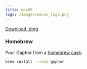 ```yaml
---
title: macOS
logo: /images/macos_logo.png
---
```


<a class="btn btn-primary btn-lg" href="https://github.com/gaphor/gaphor/releases/download/{{ site.gaphor_version }}/Gaphor-{{ site.gaphor_version }}.dmg"><i class="fa fa-download"></i> Download .dmg</a>

### Homebrew

Pour Gaphor from a [homebrew cask](https://formulae.brew.sh/cask/gaphor):

```bash
brew install --cask gaphor
```
